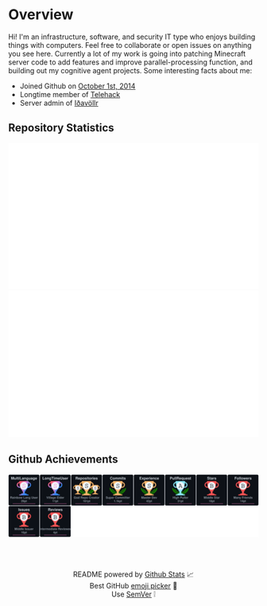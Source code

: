 # Overview
Hi! I'm an infrastructure, software, and security IT type who enjoys building things with computers. Feel free to collaborate or open issues on anything you see here. Currently a lot of my work is going into patching Minecraft server code to add features and improve parallel-processing function, and building out my cognitive agent projects. Some interesting facts about me:
- Joined Github on [October 1st, 2014](https://en.wikipedia.org/wiki/October_1)
- Longtime member of [Telehack](https://telehack.com/u/ifiht)
- Server admin of [Iðavöllr](https://ithavollr.github.io/)

## Repository Statistics
<div align="center">
  <img src="https://github.com/Ifiht/github-stats/blob/master/generated/overview.svg#gh-dark-mode-only" alt="stats" />
  <img src="https://github.com/Ifiht/github-stats/blob/master/generated/languages.svg#gh-dark-mode-only" alt="languages" />
</div>

## Github Achievements
<p></p>
<p></p>
<div align="center">
  <a href="https://github.com/ryo-ma/github-profile-trophy/tree/master?tab=readme-ov-file#about-rank">
    <img src="https://github.com/Ifiht/github-stats/blob/master/generated/trophies.svg#gh-dark-mode-only" alt="trophy" />
  </a>
</div>

<br/><br/>
<div align="center">  
    
README powered by [Github Stats](https://github.com/Ifiht/github-stats) :chart_with_upwards_trend:  
Best GitHub [emoji picker](https://github-emoji-picker.rickstaa.dev/) :peacock:  
Use [SemVer](https://semver.org/) ❕
  
</div>  

<!--
**Ifiht/ifiht** is a ✨ _special_ ✨ repository because its `README.md` (this file) appears on your GitHub profile.

Here are some ideas to get you started:

- 🔭 I’m currently working on ...
- 📚 I’m currently learning ...
- 👯 I’m looking to collaborate on ...
- 🤔 I’m looking for help with ...
- 💬 Ask me about ...
- 📫 How to reach me: ...
- 😄 Pronouns: ...
- ⚡ Fun fact: ...
-->
